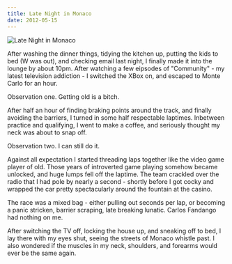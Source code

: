```yaml
---
title: Late Night in Monaco
date: 2012-05-15
---
```


![Late Night in Monaco](https://source.unsplash.com/FHnnjk1Yj7Y/1600x900)

After washing the dinner things, tidying the kitchen up, putting the kids to bed (W was out), and checking email last night, I finally made it into the lounge by about 10pm. After watching a few eipsodes of "Community" - my latest television addiction - I switched the XBox on, and escaped to Monte Carlo for an hour.

Observation one. Getting old is a bitch.

After half an hour of finding braking points around the track, and finally avoiding the barriers, I turned in some half respectable laptimes. Inbetween practice and qualifying, I went to make a coffee, and seriously thought my neck was about to snap off.

Observation two. I can still do it.

Against all expectation I started threading laps together like the video game player of old. Those years of introverted game playing somehow became unlocked, and huge lumps fell off the laptime. The team crackled over the radio that I had pole by nearly a second - shortly before I got cocky and wrapped the car pretty spectacularly around the fountain at the casino.

The race was a mixed bag - either pulling out seconds per lap, or becoming a panic stricken, barrier scraping, late breaking lunatic. Carlos Fandango had nothing on me.

After switching the TV off, locking the house up, and sneaking off to bed, I lay there with my eyes shut, seeing the streets of Monaco whistle past. I also wondered if the muscles in my neck, shoulders, and forearms would ever be the same again.